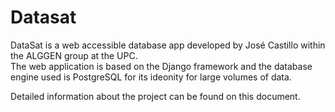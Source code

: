 # Datasat
DataSat is a web accessible database app developed by José Castillo within the ALGGEN group at the UPC.  
The web application is based on the Django framework and the database engine used is PostgreSQL for its ideonity for large volumes of data.

Detailed information about the project can be found on this document.
